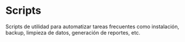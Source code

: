 # Scripts

Scripts de utilidad para automatizar tareas frecuentes como instalación, backup, limpieza de datos, generación de reportes, etc.

